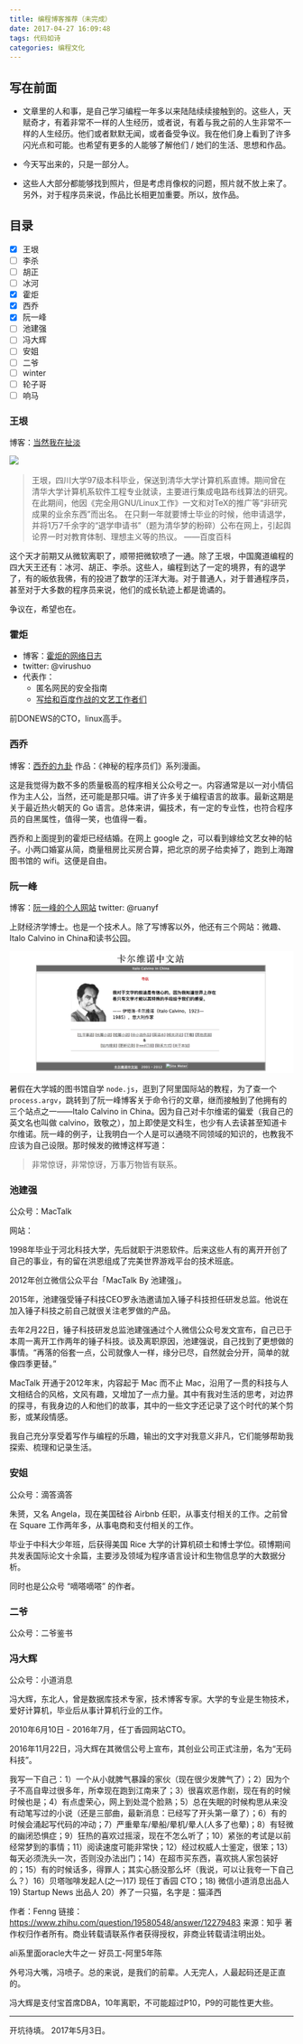 ```yaml
---
title: 编程博客推荐（未完成）
date: 2017-04-27 16:09:48
tags: 代码如诗
categories: 编程文化
---
```


## 写在前面

- 文章里的人和事，是自己学习编程一年多以来陆陆续续接触到的。这些人，天赋奇才，有着非常不一样的人生经历，或者说，有着与我之前的人生非常不一样的人生经历。他们或者默默无闻，或者备受争议。我在他们身上看到了许多闪光点和可能。也希望有更多的人能够了解他们 / 她们的生活、思想和作品。

- 今天写出来的，只是一部分人。

- 这些人大部分都能够找到照片，但是考虑肖像权的问题，照片就不放上来了。另外，对于程序员来说，作品比长相更加重要。所以，放作品。

## 目录

- [x] 王垠
- [ ] 李杀
- [ ] 胡正
- [ ] 冰河
- [x] 霍炬
- [x] 西乔
- [x] 阮一峰
- [ ] 池建强
- [ ] 冯大辉
- [ ] 安姐
- [ ] 二爷
- [ ] winter
- [ ] 轮子哥
- [ ] 响马

### 王垠

博客：[当然我在扯淡](http://www.yinwang.org)

![](/images/)

> 王垠，四川大学97级本科毕业，保送到清华大学计算机系直博。期间曾在清华大学计算机系软件工程专业就读，主要进行集成电路布线算法的研究。在此期间，他因《完全用GNU/Linux工作》一文和对TeX的推广等“非研究成果的业余东西”而出名。 在只剩一年就要博士毕业的时候，他申请退学，并将1万7千余字的“退学申请书”（题为清华梦的粉碎）公布在网上，引起舆论界一时对教育体制、理想主义等的热议。
> ——百度百科

这个天才前期又从微软离职了，顺带把微软喷了一通。除了王垠，中国魔道编程的四大天王还有：冰河、胡正、李杀。这些人，编程到达了一定的境界，有的退学了，有的皈依我佛，有的投进了数学的汪洋大海。对于普通人，对于普通程序员，甚至对于大多数的程序员来说，他们的成长轨迹上都是诡谲的。

争议在，希望也在。

### 霍炬

- 博客：[霍炬的网络日志](http://blog.devep.net/virushuo/2011/01/27/post_76.html)
- twitter: @virushuo
- 代表作：
  - 匿名网民的安全指南
  - [写给和百度作战的文艺工作者们](http://blog.devep.net/virushuo/2011/03/26/post_78.html)

前DONEWS的CTO，linux高手。

### 西乔

博客：[西乔的九卦](http://blog.xiqiao.info/)
作品：《神秘的程序员们》系列漫画。

这是我觉得为数不多的质量极高的程序相关公众号之一。内容通常是以一对小情侣作为主人公，当然，还可能是那只喵。讲了许多关于编程语言的故事。最新这期是关于最近热火朝天的 Go 语言。总体来讲，偏技术，有一定的专业性，也符合程序员的自黑属性，值得一笑，也值得一看。

西乔和上面提到的霍炬已经结婚。在网上 google 之，可以看到嫁给文艺女神的帖子。小两口婚宴从简，商量租房比买房合算，把北京的房子给卖掉了，跑到上海蹭图书馆的 wifi。这便是自由。

### 阮一峰

博客：[阮一峰的个人网站](http://www.ruanyifeng.com/home.html)
twitter: @ruanyf



上财经济学博士。也是一个技术人。除了写博客以外，他还有三个网站：微趣、Italo Calvino in China和读书公园。

![](source/images/ruanyf_calvino.png)

暑假在大学城的图书馆自学 `node.js`，逛到了阿里国际站的教程，为了查一个`process.argv`，跳转到了阮一峰博客关于命令行的文章，继而接触到了他拥有的三个站点之一——Italo Calvino in China。因为自己对卡尔维诺的偏爱（我自己的英文名也叫做 calvino，致敬之），加上即使是文科生，也少有人去读甚至知道卡尔维诺。阮一峰的例子，让我明白一个人是可以通晓不同领域的知识的，也教我不应该为自己设限。那时候发的微博这样写道：

> 非常惊讶，非常惊讶，万事万物皆有联系。

### 池建强

公众号：MacTalk

网站：

1998年毕业于河北科技大学，先后就职于洪恩软件。后来这些人有的离开开创了自己的事业，有的留在洪恩组成了完美世界游戏平台的技术班底。

2012年创立微信公众平台「MacTalk By 池建强」。

2015年，池建强受锤子科技CEO罗永浩邀请加入锤子科技担任研发总监。他说在加入锤子科技之前自己就很关注老罗做的产品。

去年2月22日，锤子科技研发总监池建强通过个人微信公众号发文宣布，自己已于本周一离开工作两年的锤子科技。谈及离职原因，池建强说，自己找到了更想做的事情。“再落的俗套一点，公司就像人一样，缘分已尽，自然就会分开，简单的就像四季更替。”

MacTalk 开通于2012年末，内容起于 Mac 而不止 Mac，沿用了一贯的科技与人文相结合的风格，文风有趣，又增加了一点力量。其中有我对生活的思考，对边界的探寻，有我身边的人和他们的故事，其中的一些文字还记录了这个时代的某个剪影，或某段情感。

我自己充分享受着写作与编程的乐趣，输出的文字对我意义非凡，它们能够帮助我探索、梳理和记录生活。

### 安姐

公众号：滴答滴答

朱赟，又名 Angela，现在美国硅谷 Airbnb 任职，从事支付相关的工作。之前曾在 Square 工作两年多，从事电商和支付相关的工作。

毕业于中科大少年班，后获得美国 Rice 大学的计算机硕士和博士学位。硕博期间共发表国际论文十余篇，主要涉及领域为程序语言设计和生物信息学的大数据分析。

同时也是公众号 “嘀嗒嘀嗒” 的作者。

### 二爷

公众号：二爷鉴书

### 冯大辉

公众号：小道消息

冯大辉，东北人，曾是数据库技术专家，技术博客专家。大学的专业是生物技术，爱好计算机，毕业后从事计算机行业的工作。

2010年6月10日 - 2016年7月，任丁香园网站CTO。

2016年11月22日，冯大辉在其微信公号上宣布，其创业公司正式注册，名为“无码科技”。

我写一下自己：1）一个从小就脾气暴躁的家伙（现在很少发脾气了）；2）因为个子不高自卑过很多年，所幸现在跑到江南来了；3）很喜欢恶作剧，现在有的时候时候也是；4）有点虚荣心，网上到处混个脸熟；5）总在失眠的时候构思从来没有动笔写过的小说（还是三部曲，最新消息：已经写了开头第一章了）；6）有的时候会涌起写代码的冲动；7）严重晕车/晕船/晕机/晕人(人多了也晕)；8）有轻微的幽闭恐惧症；9）狂热的喜欢过摇滚，现在不怎么听了；10）紧张的考试是以前经常梦到的事情；11）阅读速度可能非常快；12）经过权威人士鉴定，很笨；13）每天必须洗头一次，否则没办法出门；14）在超市买东西，喜欢挑人家包装好的；15）有的时候话多，得罪人；其实心肠没那么坏（我说，可以让我夸一下自己么？）16）贝塔咖啡发起人(之一)17)  现任丁香园 CTO；18)  微信小道消息出品人19)  Startup News 出品人 20）养了一只猫，名字是：猫泽西

作者：Fenng
链接：https://www.zhihu.com/question/19580548/answer/12279483
来源：知乎
著作权归作者所有。商业转载请联系作者获得授权，非商业转载请注明出处。

ali系里面oracle大牛之一
好员工-阿里5年陈

外号冯大嘴，冯喷子。总的来说，是我们的前辈。人无完人，人最起码还是正直的。

冯大辉是支付宝首席DBA，10年离职，不可能超过P10，P9的可能性更大些。  

---

开坑待填。
2017年5月3日。